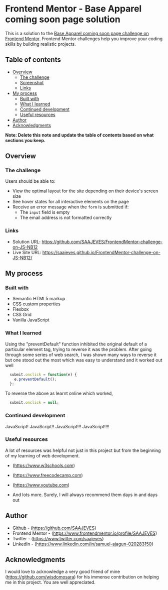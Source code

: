 # Frontend Mentor - Base Apparel coming soon page solution

This is a solution to the [Base Apparel coming soon page challenge on Frontend Mentor](https://www.frontendmentor.io/challenges/base-apparel-coming-soon-page-5d46b47f8db8a7063f9331a0). Frontend Mentor challenges help you improve your coding skills by building realistic projects. 

## Table of contents

- [Overview](#overview)
  - [The challenge](#the-challenge)
  - [Screenshot](#screenshot)
  - [Links](#links)
- [My process](#my-process)
  - [Built with](#built-with)
  - [What I learned](#what-i-learned)
  - [Continued development](#continued-development)
  - [Useful resources](#useful-resources)
- [Author](#author)
- [Acknowledgments](#acknowledgments)

**Note: Delete this note and update the table of contents based on what sections you keep.**

## Overview

### The challenge

Users should be able to:

- View the optimal layout for the site depending on their device's screen size
- See hover states for all interactive elements on the page
- Receive an error message when the `form` is submitted if:
  - The `input` field is empty
  - The email address is not formatted correctly



### Links

- Solution URL: https://github.com/SAAJEVES/FrontendMentor-challenge-on-JS-NB12
- Live Site URL: https://saajeves.github.io/FrontendMentor-challenge-on-JS-NB12/

## My process

### Built with

- Semantic HTML5 markup
- CSS custom properties
- Flexbox
- CSS Grid
- Vanilla JavaScript

### What I learned
Using the "preventDefault" function inhibited the original default of a particular element tag, trying to reverse it was the problem. After going through some series of web search, I was shown many ways to reverse it but one stood out the most which was easy to understand and it worked out well

```js
  submit.onclick = function(e) {
    e.preventDefault();
  };
```
To reverse the above as learnt online which worked,
```js
  submit.onclick = null;
```


### Continued development
JavaScript!
JavaScript!!
JavaScript!!!
JavaScript!!!!



### Useful resources

A lot of resources was helpful not just in this project but from the beginning of my learning of web development.
- (https://www.w3schools.com) 

- (https://www.freecodecamp.com)

- (https://www.youtube.com)

- And lots more. Surely, I will always recommend them days in and days out



## Author

- Github - (https://github.com/SAAJEVES)
- Frontend Mentor - (https://www.frontendmentor.io/profile/SAAJEVES)
- Twitter - (https://www.twitter.com/saajeves)
- LinkedIn - (https://www.linkedin.com/in/samuel-ajagun-020283150)


## Acknowledgments

I would love to acknowledge a very good friend of mine (https://github.com/wisdomosara) for his immense contribution on helping me in this project. You are well appreciated.